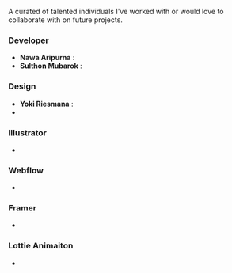 A curated of talented individuals I've worked with or would love to collaborate with on future projects.

### Developer

- **Nawa Aripurna** : 
- **Sulthon Mubarok** :



### Design
- **Yoki Riesmana** : 
-  


### Illustrator 
- 


### Webflow
- 


### Framer
-


### Lottie Animaiton
- 


